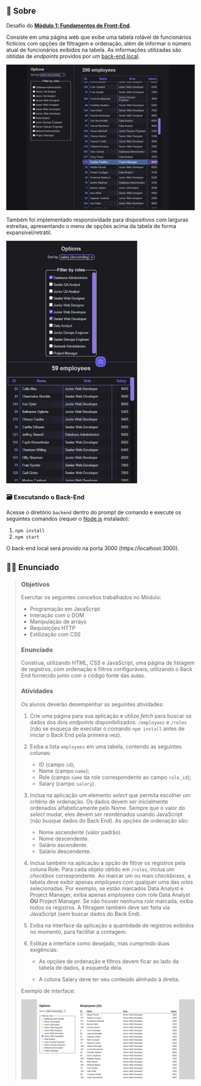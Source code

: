 ## 📃 Sobre

Desafio do **[Módulo 1: Fundamentos de Front-End](../)**.

Consiste em uma página web que exibe uma tabela rolável de funcionários fictícios com opções de filtragem e ordenação, além de informar o número atual de funcionários exibidos na tabela. As informações utilizadas são obtidas de *endpoints* providos por um [back-end local](backend/).

[<img alt="Interface do desafio completo" src="../../image/modulo-1-desafio-wide.png" width="700px">](../../image/modulo-1-desafio-wide.png)

Também foi implementado responsividade para dispositivos com larguras estreitas, apresentando o menu de opções acima da tabela de forma expansível/retrátil.

[<img alt="Interface mobile do desafio completo" src="../../image/modulo-1-desafio-narrow.png" width="350px">](../../image/modulo-1-desafio-narrow.png)

### 🗃️ Executando o Back-End

Acesse o diretório `backend` dentro do prompt de comando e execute os seguintes comandos (requer o [Node.js](https://nodejs.org/en/download/) instalado):

1. `npm install`
2. `npm start`

O back-end local será provido na porta 3000 (https://localhost:3000).

##  👨‍🏫 Enunciado

> ### Objetivos
>
> Exercitar os seguintes conceitos trabalhados no Módulo:
>
> - Programação em JavaScript
> - Interação com o DOM
> - Manipulação de arrays
> - Requisições HTTP
> - Estilização com CSS
>
> ### Enunciado
>
> Construa, utilizando HTML, CSS e JavaScript, uma página de listagem de registros, com ordenação e filtros configuráveis, utilizando o Back End fornecido junto com o código fonte das aulas.
>
> ### Atividades
>
> Os alunos deverão desempenhar as seguintes atividades:
> 1. Crie uma página para sua aplicação e utilize *fetch* para buscar os dados dos dois *endpoints* disponibilizados: `/employees` e `/roles` (não se esqueça de executar o comando `npm install` antes de iniciar o Back End pela primeira vez).
>
> 2. Exiba a lista `employees` em uma tabela, contendo as seguintes colunas:
>
>    - ID (campo `id`);
>    - Name (campo `name`);
>    - Role (campo `name` da *role* correspondente ao campo `role_id`);
>    - Salary (campo `salary`).
>
> 3. Inclua na aplicação um elemento *select* que permita escolher um critério de ordenação. Os dados devem ser inicialmente ordenados alfabeticamente pelo Nome. Sempre que o valor do *select* mudar, eles devem ser reordenados usando JavaScript (não busque dados do Back End). As opções de ordenação são:
>
>    - Nome ascendente (valor padrão).
>    - Nome descendente.
>    - Salário ascendente.
>    - Salário descendente.
>
> 4. Inclua também na aplicação a opção de filtrar os registros pela coluna Role. Para cada objeto obtido em `/roles`, inclua um *checkbox* correspondente. Ao marcar um ou mais *checkboxes*, a tabela deve exibir apenas *employees* com qualquer uma das *roles* selecionadas. Por exemplo, se estão marcados Data Analyst e Project Manager, exiba apenas *employees* com role Data Analyst __OU__ Project Manager. Se não houver nenhuma *role* marcada, exiba todos os registros. A filtragem também deve ser feita via JavaScript (sem buscar dados do Back End).
>
> 5. Exiba na interface da aplicação a quantidade de registros exibidos no momento, para facilitar a contagem.
>
> 6. Estilize a interface como desejado, mas cumprindo duas exigências:
>
>    - As opções de ordenação e filtros devem ficar ao lado da tabela de dados, à esquerda dela.
>
>    - A coluna Salary deve ter seu conteúdo alinhado à direita.
>
> Exemplo de interface:
>
> <img alt="Exemplo de interface" src="../../image/modulo-1-exemplo-desafio.png" width="1000px">